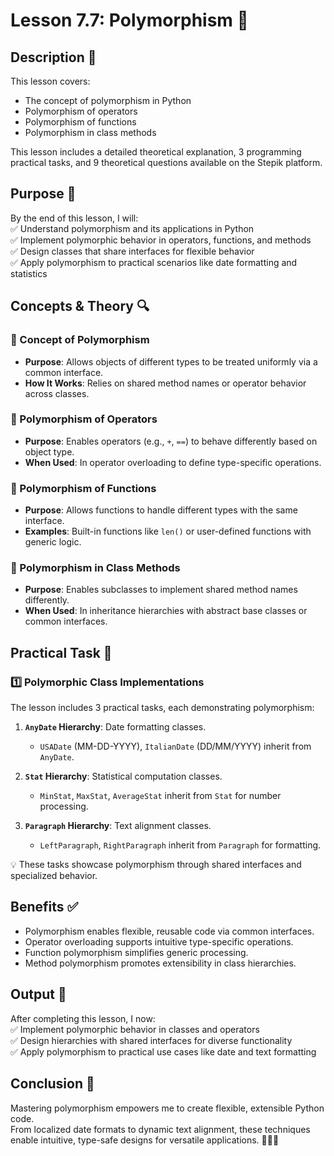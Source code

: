 # Lesson 7.7: Polymorphism 🌟

## Description 📝

This lesson covers:

-   The concept of polymorphism in Python
-   Polymorphism of operators
-   Polymorphism of functions
-   Polymorphism in class methods

This lesson includes a detailed theoretical explanation, 3 programming practical tasks, and 9 theoretical questions available on the Stepik platform.

## Purpose 🎯

By the end of this lesson, I will:  
✅ Understand polymorphism and its applications in Python  
✅ Implement polymorphic behavior in operators, functions, and methods  
✅ Design classes that share interfaces for flexible behavior  
✅ Apply polymorphism to practical scenarios like date formatting and statistics

## Concepts & Theory 🔍

### 🔹 Concept of Polymorphism

-   **Purpose**: Allows objects of different types to be treated uniformly via a common interface.
-   **How It Works**: Relies on shared method names or operator behavior across classes.

### 🔹 Polymorphism of Operators

-   **Purpose**: Enables operators (e.g., `+`, `==`) to behave differently based on object type.
-   **When Used**: In operator overloading to define type-specific operations.

### 🔹 Polymorphism of Functions

-   **Purpose**: Allows functions to handle different types with the same interface.
-   **Examples**: Built-in functions like `len()` or user-defined functions with generic logic.

### 🔹 Polymorphism in Class Methods

-   **Purpose**: Enables subclasses to implement shared method names differently.
-   **When Used**: In inheritance hierarchies with abstract base classes or common interfaces.

## Practical Task 🧪

### 1️⃣ **Polymorphic Class Implementations**

The lesson includes 3 practical tasks, each demonstrating polymorphism:

1. **`AnyDate` Hierarchy**: Date formatting classes.

    - `USADate` (MM-DD-YYYY), `ItalianDate` (DD/MM/YYYY) inherit from `AnyDate`.

2. **`Stat` Hierarchy**: Statistical computation classes.

    - `MinStat`, `MaxStat`, `AverageStat` inherit from `Stat` for number processing.

3. **`Paragraph` Hierarchy**: Text alignment classes.
    - `LeftParagraph`, `RightParagraph` inherit from `Paragraph` for formatting.

💡 These tasks showcase polymorphism through shared interfaces and specialized behavior.

## Benefits ✅

-   Polymorphism enables flexible, reusable code via common interfaces.
-   Operator overloading supports intuitive type-specific operations.
-   Function polymorphism simplifies generic processing.
-   Method polymorphism promotes extensibility in class hierarchies.

## Output 📜

After completing this lesson, I now:  
✅ Implement polymorphic behavior in classes and operators  
✅ Design hierarchies with shared interfaces for diverse functionality  
✅ Apply polymorphism to practical use cases like date and text formatting

## Conclusion 🚀

Mastering polymorphism empowers me to create flexible, extensible Python code.  
From localized date formats to dynamic text alignment, these techniques enable intuitive, type-safe designs for versatile applications. 🧑‍💻✨
